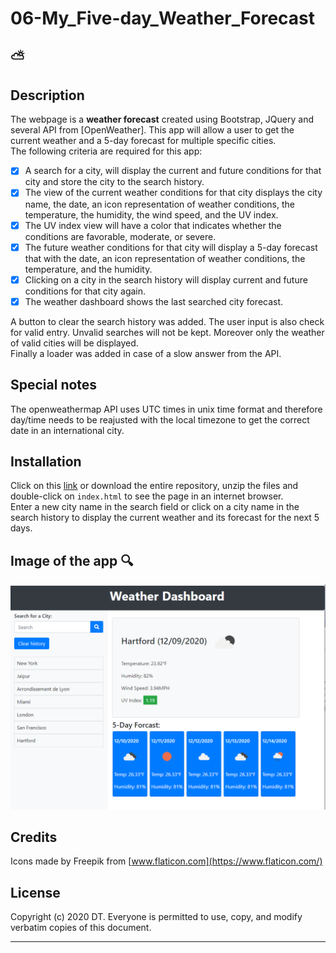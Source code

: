# 06-My_Five-day_Weather_Forecast
:partly_sunny:
---

## Description 
The webpage is a __weather forecast__ created using Bootstrap, JQuery and several API from [OpenWeather]. This app will allow a user to get the current weather and a 5-day forecast for multiple specific cities.   
The following criteria are required for this app:  
- [X] A search for a city, will display the current and future conditions for that city and store the city to the search history.  
- [X] The view of the current weather conditions for that city displays the city name, the date, an icon representation of weather conditions, the temperature, the humidity, the wind speed, and the UV index.    
- [X] The UV index view will have a color that indicates whether the conditions are favorable, moderate, or severe.  
- [X] The future weather conditions for that city will display a 5-day forecast that with the date, an icon representation of weather conditions, the temperature, and the humidity.  
- [X] Clicking on a city in the search history will display current and future conditions for that city again.  
- [X] The weather dashboard shows the last searched city forecast.  
  
A button to clear the search history was added. The user input is also check for valid entry. Unvalid searches will not be kept. Moreover only the weather of valid cities will be displayed.  
Finally a loader was added in case of a slow answer from the API.  

## Special notes
The openweathermap API uses UTC times in unix time format and therefore day/time needs to be reajusted with the local timezone to get the correct date in an international city.

## Installation

Click on this [link] or download the entire repository, unzip the files and double-click on `index.html` to see the page in an internet browser.  
Enter a new city name in the search field or click on a city name in the search history to display the current weather and its forecast for the next 5 days. 


## Image of the app :mag:

![My_5-day_weather_forecast](./assets/images/snippet.PNG)

## Credits
 
Icons made by Freepik from [www.flaticon.com](https://www.flaticon.com/)


## License

Copyright (c) 2020 DT. Everyone is permitted to use, copy, and modify verbatim copies of this document.

---
[link]: https://delph-sunny.github.io/06-My_5-day_Weather_Forecast/
[API]: https://openweathermap.org/api
